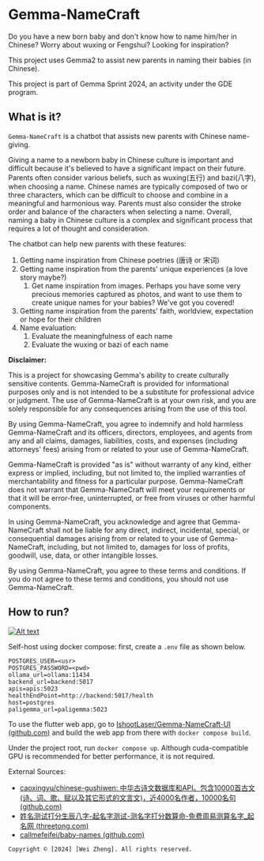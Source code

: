 # Gemma-NameCraft
Do you have a new born baby and don't know how to name him/her in Chinese? Worry about wuxing or Fengshui? Looking for inspiration?

This project uses Gemma2 to assist new parents in naming their babies (in Chinese).

This project is part of Gemma Sprint 2024, an activity under the GDE program.

## What is it?

`Gemma-NameCraft` is a chatbot that assists new parents with Chinese name-giving.

Giving a name to a newborn baby in Chinese culture is important and difficult because it's believed to have a significant impact on their future. Parents often consider various beliefs, such as wuxing(五行) and bazi(八字), when choosing a name. Chinese names are typically composed of two or three characters, which can be difficult to choose and combine in a meaningful and harmonious way. Parents must also consider the stroke order and balance of the characters when selecting a name. Overall, naming a baby in Chinese culture is a complex and significant process that requires a lot of thought and consideration.

The chatbot can help new parents with these features:

1. Getting name inspiration from Chinese poetries (唐诗 or 宋词)
2. Getting name inspiration from the parents' unique experiences (a love story maybe?)
   1. Get name inspiration from images. Perhaps you have some very precious memories captured as photos, and want to use them to create unique names for your babies? We've got you covered!
3. Getting name inspiration from the parents' faith, worldview, expectation or hope for their children
4. Name evaluation:
   1. Evaluate the meaningfulness of each name
   2. Evaluate the wuxing or bazi of each name

**Disclaimer:** 

This is a project for showcasing Gemma's ability to create culturally sensitive contents. Gemma-NameCraft is provided for informational purposes only and is not intended to be a substitute for professional advice or judgment. The use of Gemma-NameCraft is at your own risk, and you are solely responsible for any consequences arising from the use of this tool.

By using Gemma-NameCraft, you agree to indemnify and hold harmless Gemma-NameCraft and its officers, directors, employees, and agents from any and all claims, damages, liabilities, costs, and expenses (including attorneys' fees) arising from or related to your use of Gemma-NameCraft.

Gemma-NameCraft is provided "as is" without warranty of any kind, either express or implied, including, but not limited to, the implied warranties of merchantability and fitness for a particular purpose. Gemma-NameCraft does not warrant that Gemma-NameCraft will meet your requirements or that it will be error-free, uninterrupted, or free from viruses or other harmful components.

In using Gemma-NameCraft, you acknowledge and agree that Gemma-NameCraft shall not be liable for any direct, indirect, incidental, special, or consequential damages arising from or related to your use of Gemma-NameCraft, including, but not limited to, damages for loss of profits, goodwill, use, data, or other intangible losses.

By using Gemma-NameCraft, you agree to these terms and conditions. If you do not agree to these terms and conditions, you should not use Gemma-NameCraft.

## How to run?

[![Alt text](https://img.youtube.com/vi/B4eiy7jpdyk/0.jpg)](https://www.youtube.com/watch?v=B4eiy7jpdyk)

Self-host using docker compose: first, create a `.env` file as shown below. 

```
POSTGRES_USER=<usr>
POSTGRES_PASSWORD=<pwd>
ollama_url=ollama:11434
backend_url=backend:5017
apis=apis:5023
healthEndPoint=http://backend:5017/health
host=postgres
paligemma_url=paligemma:5023
```

To use the flutter web app, go to [IshootLaser/Gemma-NameCraft-UI (github.com)](https://github.com/IshootLaser/Gemma-NameCraft-UI) and build the web app from there with `docker compose build`.

Under the project root, run `docker compose up`. Although cuda-compatible GPU is recommended for better performance, it is not required.



External Sources:

* [caoxingyu/chinese-gushiwen: 中华古诗文数据库和API。包含10000首古文(诗、词、歌、赋以及其它形式的文言文)，近4000名作者，10000名句 (github.com)](https://github.com/caoxingyu/chinese-gushiwen)
* [姓名测试打分生辰八字-起名字测试-测名字打分数算命-免费周易测算名字_起名网 (threetong.com)](https://www.threetong.com/ceming/baziceming/xingmingceshi.php)
* [callmefeifei/baby-names (github.com)](https://github.com/callmefeifei/baby-names)

```
Copyright © [2024] [Wei Zheng]. All rights reserved.
```

